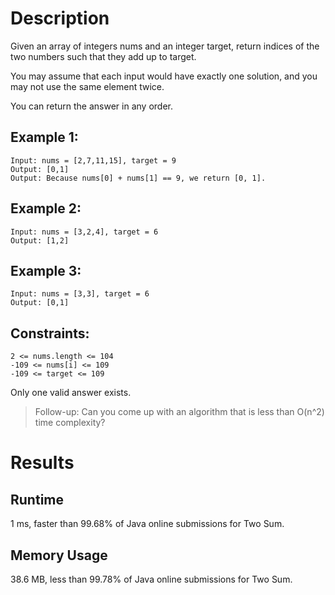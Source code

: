 # Description

Given an array of integers nums and an integer target, return indices of the two numbers such that they add up to target.

You may assume that each input would have exactly one solution, and you may not use the same element twice.

You can return the answer in any order.

## Example 1:

```
Input: nums = [2,7,11,15], target = 9
Output: [0,1]
Output: Because nums[0] + nums[1] == 9, we return [0, 1].
```

## Example 2:

```
Input: nums = [3,2,4], target = 6
Output: [1,2]
```

## Example 3:

```
Input: nums = [3,3], target = 6
Output: [0,1]
```

## Constraints:

```
2 <= nums.length <= 104
-109 <= nums[i] <= 109
-109 <= target <= 109
```

Only one valid answer exists.

> Follow-up: Can you come up with an algorithm that is less than O(n^2) time complexity?

# Results

## Runtime

1 ms, faster than 99.68% of Java online submissions for Two Sum.

## Memory Usage

38.6 MB, less than 99.78% of Java online submissions for Two Sum.
